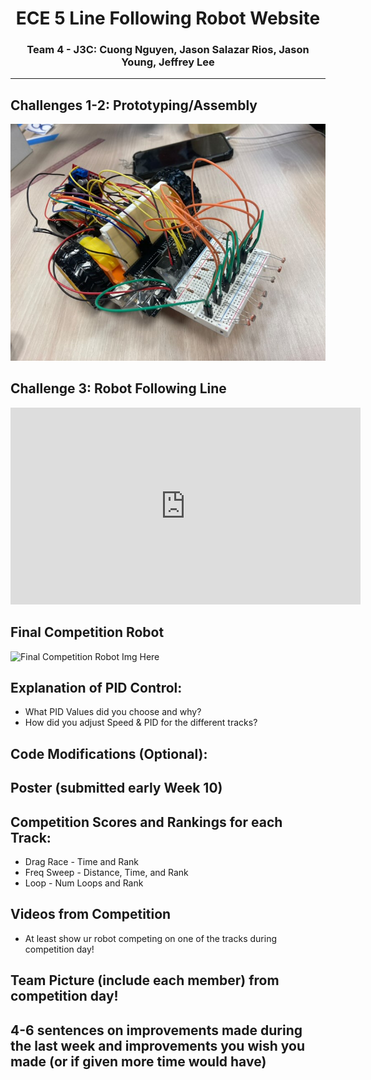 <div style='text-align: center;'>
  <h1>ECE 5 Line Following Robot Website</h1>
  <h3>Team 4 - J3C: Cuong Nguyen, Jason Salazar Rios, Jason Young, Jeffrey Lee</h3>
</div>

---
## Challenges 1-2: Prototyping/Assembly
![Challenge 2: Assembly](RobotAssemblyCh2.jpg)

## Challenge 3: Robot Following Line
<iframe id="video" width="560" height="315" src="https://www.youtube.com/embed/TpEJcigBHBk/" frameborder="0" allow="autoplay; encrypted-media" allowfullscreen=""></iframe>

## Final Competition Robot
![Final Competition Robot Img Here]()

## Explanation of PID Control:
* What PID Values did you choose and why?
* How did you adjust Speed & PID for the different tracks?

## Code Modifications (Optional):

## Poster (submitted early Week 10)

## Competition Scores and Rankings for each Track:
* Drag Race - Time and Rank
* Freq Sweep - Distance, Time, and Rank
* Loop - Num Loops and Rank

## Videos from Competition
* At least show ur robot competing on one of the tracks during competition day!

## Team Picture (include each member) from competition day!

## 4-6 sentences on improvements made during the last week and improvements you wish you made (or if given more time would have)

